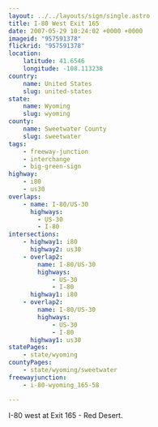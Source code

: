 ```yaml
---
layout: ../../layouts/sign/single.astro
title: I-80 West Exit 165
date: 2007-05-29 10:24:02 +0000 +0000
imageid: "957591378"
flickrid: "957591378"
location:
    latitude: 41.6546
    longitude: -108.113238
country:
    name: United States
    slug: united-states
state:
    name: Wyoming
    slug: wyoming
county:
    name: Sweetwater County
    slug: sweetwater
tags:
    - freeway-junction
    - interchange
    - big-green-sign
highway:
    - i80
    - us30
overlaps:
    - name: I-80/US-30
      highways:
        - US-30
        - I-80
intersections:
    - highway1: i80
      highway2: us30
    - overlap2:
        name: I-80/US-30
        highways:
            - US-30
            - I-80
      highway1: i80
    - overlap2:
        name: I-80/US-30
        highways:
            - US-30
            - I-80
      highway1: us30
statePages:
    - state/wyoming
countyPages:
    - state/wyoming/sweetwater
freewayjunction:
    - i-80-wyoming_165-58

---
```

I-80 west at Exit 165 - Red Desert.